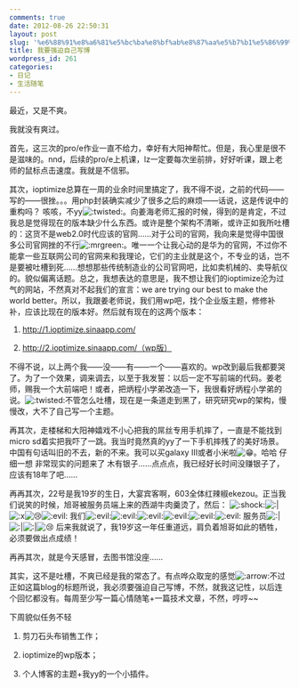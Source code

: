 ```yaml
---
comments: true
date: 2012-08-26 22:50:31
layout: post
slug: '%e6%88%91%e8%a6%81%e5%bc%ba%e8%bf%ab%e8%87%aa%e5%b7%b1%e5%86%99%e5%8d%9a'
title: 我要强迫自己写博
wordpress_id: 261
categories:
- 日记
- 生活随笔
---
```


最近，又是不爽。

我就没有爽过。

首先，这三次的pro/e作业一直不给力，幸好有大阳神帮忙。但是，我心里是很不是滋味的。nnd，后续的pro/e上机课，lz一定要每次坐前排，好好听课，跟上老师的鼠标点击速度。我就是不信邪。

其次，ioptimize总算在一周的业余时间里搞定了，我不得不说，之前的代码——写的——很挫。。。用php封装确实减少了很多之后的麻烦——话说，这是传说中的重构吗？ 咳咳，不yy![:twisted:](http://www.pantaothu.cn/wp-includes/images/smilies/icon_twisted.gif)。向姜海老师汇报的时候，得到的是肯定，不过我总是觉得现在的版本缺少什么东西。或许是整个架构不清晰，或许正如我所吐槽的：这货不是web2.0时代应该的官网……对于公司的官网，我向来是觉得中国很多公司官网挫的不行![:mrgreen:](http://www.pantaothu.cn/wp-includes/images/smilies/icon_mrgreen.gif)。唯一一个让我心动的是华为的官网，不过你不能拿一些互联网公司的官网来和我理论，它们的主业就是这个，不专业的话，岂不是要被吐槽到死……想想那些传统制造业的公司官网吧，比如卖机械的、卖导航仪的。貌似偏离话题。总之，我想表达的意思是，我不想让我们的ioptimize沦为过气的网站，不然真对不起我们的宣言：we are trying our best to make the world better。所以，我跟姜老师说，我们用wp吧，找个企业版主题，修修补补，应该比现在的版本好。然后就有现在的这两个版本：



	
  1. http://1.ioptimize.sinaapp.com/

	
  2. http://2.ioptimize.sinaapp.com/（wp版）


不得不说，以上两个我——没——有——一个——喜欢的。wp改到最后我都要哭了。为了一个效果，调来调去，以至于我发誓：以后一定不写前端的代码。姜老师，赐我一个大前端吧！或者，把炳程小学弟改造一下，我很看好炳程小学弟的说。![:twisted:](http://www.pantaothu.cn/wp-includes/images/smilies/icon_twisted.gif)不管怎么吐槽，现在是一条道走到黑了，研究研究wp的架构，慢慢改，大不了自己写一个主题。

再其次，走楼梯和大阳神嬉戏不小心把我的屌丝专用手机摔了，一直是不能找到micro sd着实把我吓了一跳。我当时竟然真的yy了一下手机摔残了的美好场景。中国有句话叫旧的不去，新的不来。我可以买galaxy III或者小米啦![:grin:](http://www.pantaothu.cn/wp-includes/images/smilies/icon_biggrin.gif)。哈哈 仔细一想 非常现实的问题来了 木有银子……点点点，我已经好长时间没赚银子了，应该有18年了吧……

再再其次，22号是我19岁的生日，大宴宾客啊，603全体红辣椒ekezou。正当我们说笑的时候，旭哥被服务员端上来的西湖牛肉羹烫了，然后：
![:shock:](http://www.pantaothu.cn/wp-includes/images/smilies/icon_eek.gif)![:|](http://www.pantaothu.cn/wp-includes/images/smilies/icon_neutral.gif)![:x](http://www.pantaothu.cn/wp-includes/images/smilies/icon_mad.gif)![:cry:](http://www.pantaothu.cn/wp-includes/images/smilies/icon_cry.gif)![:evil:](http://www.pantaothu.cn/wp-includes/images/smilies/icon_evil.gif)
我们![:evil:](http://www.pantaothu.cn/wp-includes/images/smilies/icon_evil.gif)![:evil:](http://www.pantaothu.cn/wp-includes/images/smilies/icon_evil.gif)![:evil:](http://www.pantaothu.cn/wp-includes/images/smilies/icon_evil.gif)![:evil:](http://www.pantaothu.cn/wp-includes/images/smilies/icon_evil.gif)![:evil:](http://www.pantaothu.cn/wp-includes/images/smilies/icon_evil.gif)![:evil:](http://www.pantaothu.cn/wp-includes/images/smilies/icon_evil.gif)
服务员![:|](http://www.pantaothu.cn/wp-includes/images/smilies/icon_neutral.gif)![:|](http://www.pantaothu.cn/wp-includes/images/smilies/icon_neutral.gif)![:|](http://www.pantaothu.cn/wp-includes/images/smilies/icon_neutral.gif)![:cry:](http://www.pantaothu.cn/wp-includes/images/smilies/icon_cry.gif)
后来我就说了，我19岁这一年任重道远，肩负着旭哥如此的牺牲，必须要做出点成绩！

再再其次，就是今天感冒，去图书馆没座……

其实，这不是吐槽，不爽已经是我的常态了。有点哗众取宠的感觉![:arrow:](http://www.pantaothu.cn/wp-includes/images/smilies/icon_arrow.gif)不过正如这篇blog的标题所说，我必须要强迫自己写博，不然，就我这记性，以后连个回忆都没有。每周至少写一篇心情随笔+一篇技术文章，不然，哼哼~~

下周貌似任务不轻



	
  1. 剪刀石头布销售工作；

	
  2. ioptimize的wp版本；

	
  3. 个人博客的主题+我yy的一个小插件。



